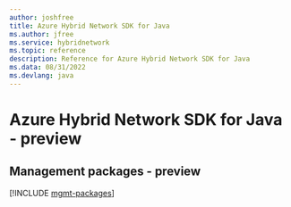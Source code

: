 ```yaml
---
author: joshfree
title: Azure Hybrid Network SDK for Java
ms.author: jfree
ms.service: hybridnetwork
ms.topic: reference
description: Reference for Azure Hybrid Network SDK for Java
ms.data: 08/31/2022
ms.devlang: java
---
```

# Azure Hybrid Network SDK for Java - preview

## Management packages - preview
[!INCLUDE [mgmt-packages](hybrid-network-mgmt-index.md)]